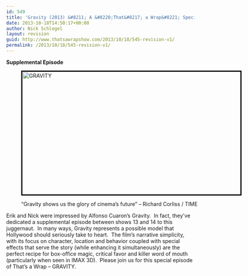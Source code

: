 ```yaml
---
id: 549
title: 'Gravity (2013) &#8211; A &#8220;That&#8217; a Wrap&#8221; Special'
date: 2013-10-18T14:50:17+00:00
author: Nick Schlegel
layout: revision
guid: http://www.thatsawrapshow.com/2013/10/18/545-revision-v1/
permalink: /2013/10/18/545-revision-v1/
---
```

**Supplemental Episode**<figure id="attachment_547" style="width: 584px" class="wp-caption aligncenter">

[<img class=" wp-image-547 " style="border: 3px solid black;" alt="GRAVITY" src="http://www.thatsawrapshow.com/wp-content/uploads/2013/10/gravity_still_a_l-1024x576.jpg" width="584" height="328" srcset="http://www.thatsawrapshow.com/wp-content/uploads/2013/10/gravity_still_a_l-1024x576.jpg 1024w, http://www.thatsawrapshow.com/wp-content/uploads/2013/10/gravity_still_a_l-300x168.jpg 300w, http://www.thatsawrapshow.com/wp-content/uploads/2013/10/gravity_still_a_l-500x281.jpg 500w, http://www.thatsawrapshow.com/wp-content/uploads/2013/10/gravity_still_a_l.jpg 1296w" sizes="(max-width: 584px) 100vw, 584px" />](http://www.thatsawrapshow.com/wp-content/uploads/2013/10/gravity_still_a_l.jpg)<figcaption class="wp-caption-text">&#8220;Gravity shows us the glory of cinema&#8217;s future&#8221; &#8211; Richard Corliss / TIME</figcaption></figure> 

<p style="text-align: left;">
  Erik and Nick were impressed by Alfonso Cuaron&#8217;s Gravity.  In fact, they&#8217;ve dedicated a supplemental episode between shows 13 and 14 to this juggernaut.  In many ways, Gravity represents a possible model that Hollywood should seriously take to heart.  The film&#8217;s narrative simplicity, with its focus on character, location and behavior coupled with special effects that serve the story (while enhancing it simultaneously) are the perfect recipe for box-office magic, critical favor and killer word of mouth (particularly when seen in IMAX 3D).  Please join us for this special episode of That&#8217;s a Wrap &#8211; GRAVITY.
</p>

<p style="text-align: left;">
</p>